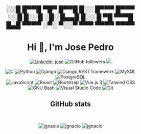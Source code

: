 <div align="center">
<h2>
<br>
░░█ █▀▀█ ▀█▀ █▀▀█ █░░ █▀▀▀ █▀▀▀<br>
░░█ █░░█ ░█░ █▄▄█ █░░ █ ▀█ ▀▀▀█<br>
█▄█ ▀▀▀▀ ░▀░ ▀░░▀ ▀▀▀ ▀▀▀▀ ▀▀▀▀<br>
</h2>
<h1 align="center">Hi 👋, I'm Jose Pedro</h1>


[![Linkedin: jose](https://img.shields.io/badge/-jose-blue?style=flat-square&logo=Linkedin&logoColor=white&link=https://www.linkedin.com/in/jose-pedro-gil-suarez-29b6b021a/)](https://www.linkedin.com/in/jose-pedro-gil-suarez-29b6b021a/)
![GitHub followers](https://img.shields.io/github/followers/jotalgs?label=Follow&style=social)
![](https://komarev.com/ghpvc/?username=jotalgs&style=for-the-badge&color=red)
</div>

<div align="center">
 
![C](https://img.shields.io/badge/c-%2300599C.svg?style=for-the-badge&logo=c&logoColor=white)
![Python](https://img.shields.io/badge/python-3670A0?style=for-the-badge&logo=python&logoColor=ffdd54)
![Django](https://img.shields.io/badge/Django-092E20?style=for-the-badge&logo=django&logoColor=white)
![Django REST framework](https://img.shields.io/badge/Django_REST_Framework-092E20?style=for-the-badge&logo=django&logoColor=white)
![MySQL](https://img.shields.io/badge/mysql-%2300f.svg?style=for-the-badge&logo=mysql&logoColor=white)
![PostgreSQL](https://img.shields.io/badge/PostgreSQL-336791?style=for-the-badge&logo=postgresql&logoColor=FFFFFF)
<br />
![JavaScript](https://img.shields.io/badge/javascript-%23323330.svg?style=for-the-badge&logo=javascript&logoColor=%23F7DF1E)
![React](https://img.shields.io/badge/react-%2320232a.svg?style=for-the-badge&logo=react&logoColor=%2361DAFB)
![Bootstrap](https://img.shields.io/badge/Bootstrap-563D7C?style=for-the-badge&logo=bootstrap&logoColor=white)
![Vue.js 3](https://img.shields.io/badge/Vue.js-4FC08D?style=for-the-badge&logo=vue.js&logoColor=white)
![Talwind CSS](https://img.shields.io/badge/Tailwind_CSS-38B2AC?style=for-the-badge&logo=tailwind-css&logoColor=white)
<br />
![GNU Bash](https://img.shields.io/badge/GNU%20Bash-4EAA25?style=for-the-badge&logo=GNU%20Bash&logoColor=white)
![Visual Studio Code](https://img.shields.io/badge/Visual%20Studio%20Code-0078d7.svg?style=for-the-badge&logo=visual-studio-code&logoColor=white)
![Git](https://img.shields.io/badge/git-%23F05033.svg?style=for-the-badge&logo=git&logoColor=white)


</div>


<h2 align="center">  GitHub stats </h2>
 <br />
<p align="center">
 <img src="https://github-readme-stats.vercel.app/api?username=jotalgs&show_icons=true&count_private=true&theme=onedark&hide_border=true&hide=issues,contribs&bg_color=00000000"  alt="jgnacio" />
 <img src="https://github-readme-stats.vercel.app/api/top-langs/?username=jotalgs&layout=compact&hide_border=true&theme=onedark&bg_color=00000000&langs_count=6&hide=jupyter%20notebook,tex,css,html,php" alt="jgnacio" />
 <img src="https://github-readme-streak-stats.herokuapp.com?user=jotalgs&theme=onedark&hide_border=true&background=FFFFFF00" alt="jgnacio" />
</p>
